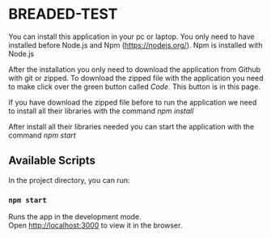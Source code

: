 # BREADED-TEST
You can install this application in your pc or laptop. You only need to have installed before Node.js and Npm (https://nodejs.org/).
Npm is installed with Node.js

After the installation you only need to download the application from Github with git or zipped. To download the zipped file with the application you need to make click over the green button called *Code*. This button is in this page. 

If you have download the zipped file before to run the application we need to install all their libraries with the command *npm install*

After install all their libraries needed you can start the application with the command *npm start*

## Available Scripts

In the project directory, you can run:

### `npm start`

Runs the app in the development mode.<br />
Open [http://localhost:3000](http://localhost:3000) to view it in the browser.
